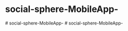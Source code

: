 # social-sphere-MobileApp-
#   s o c i a l - s p h e r e - M o b i l e A p p -  
 #   s o c i a l - s p h e r e - M o b i l e A p p -  
 